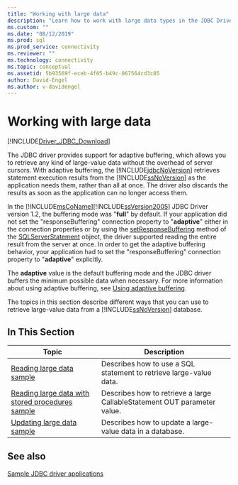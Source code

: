 ```yaml
---
title: "Working with large data"
description: "Learn how to work with large data types in the JDBC Driver for SQL Server in these sample applications."
ms.custom: ""
ms.date: "08/12/2019"
ms.prod: sql
ms.prod_service: connectivity
ms.reviewer: ""
ms.technology: connectivity
ms.topic: conceptual
ms.assetid: 5b93569f-eceb-4f05-b49c-067564cd3c85
author: David-Engel
ms.author: v-davidengel
---
```

# Working with large data

[!INCLUDE[Driver_JDBC_Download](../../includes/driver_jdbc_download.md)]

The JDBC driver provides support for adaptive buffering, which allows you to retrieve any kind of large-value data without the overhead of server cursors. With adaptive buffering, the [!INCLUDE[jdbcNoVersion](../../includes/jdbcnoversion_md.md)] retrieves statement execution results from the [!INCLUDE[ssNoVersion](../../includes/ssnoversion-md.md)] as the application needs them, rather than all at once. The driver also discards the results as soon as the application can no longer access them.

In the [!INCLUDE[msCoName](../../includes/msconame_md.md)][!INCLUDE[ssVersion2005](../../includes/ssversion2005-md.md)] JDBC Driver version 1.2, the buffering mode was "**full**" by default. If your application did not set the "responseBuffering" connection property to "**adaptive**" either in the connection properties or by using the [setResponseBuffering](reference/setresponsebuffering-method-sqlserverstatement.md) method of the [SQLServerStatement](reference/sqlserverstatement-class.md) object, the driver supported reading the entire result from the server at once. In order to get the adaptive buffering behavior, your application had to set the "responseBuffering" connection property to "**adaptive**" explicitly.

The **adaptive** value is the default buffering mode and the JDBC driver buffers the minimum possible data when necessary. For more information about using adaptive buffering, see [Using adaptive buffering](using-adaptive-buffering.md).

 The topics in this section describe different ways that you can use to retrieve large-value data from a [!INCLUDE[ssNoVersion](../../includes/ssnoversion-md.md)] database.

## In This Section

| Topic                                                                                                   | Description                                                              |
| ------------------------------------------------------------------------------------------------------- | ------------------------------------------------------------------------ |
| [Reading large data sample](reading-large-data-sample.md)                                               | Describes how to use a SQL statement to retrieve large-value data.       |
| [Reading large data with stored procedures sample](reading-large-data-with-stored-procedures-sample.md) | Describes how to retrieve a large CallableStatement OUT parameter value. |
| [Updating large data sample](updating-large-data-sample.md)                                             | Describes how to update a large-value data in a database.                |

## See also

[Sample JDBC driver applications](sample-jdbc-driver-applications.md)
